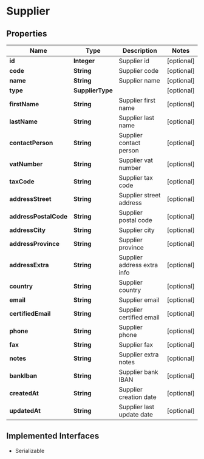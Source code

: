 

# Supplier


## Properties

| Name | Type | Description | Notes |
|------------ | ------------- | ------------- | -------------|
|**id** | **Integer** | Supplier id |  [optional] |
|**code** | **String** | Supplier code |  [optional] |
|**name** | **String** | Supplier name |  [optional] |
|**type** | **SupplierType** |  |  [optional] |
|**firstName** | **String** | Supplier first name |  [optional] |
|**lastName** | **String** | Supplier last name |  [optional] |
|**contactPerson** | **String** | Supplier contact person |  [optional] |
|**vatNumber** | **String** | Supplier vat number |  [optional] |
|**taxCode** | **String** | Supplier tax code |  [optional] |
|**addressStreet** | **String** | Supplier street address |  [optional] |
|**addressPostalCode** | **String** | Supplier postal code |  [optional] |
|**addressCity** | **String** | Supplier city |  [optional] |
|**addressProvince** | **String** | Supplier province |  [optional] |
|**addressExtra** | **String** | Supplier address extra info |  [optional] |
|**country** | **String** | Supplier country |  [optional] |
|**email** | **String** | Supplier email |  [optional] |
|**certifiedEmail** | **String** | Supplier certified email |  [optional] |
|**phone** | **String** | Supplier phone |  [optional] |
|**fax** | **String** | Supplier fax |  [optional] |
|**notes** | **String** | Supplier extra notes |  [optional] |
|**bankIban** | **String** | Supplier bank IBAN |  [optional] |
|**createdAt** | **String** | Supplier creation date |  [optional] |
|**updatedAt** | **String** | Supplier last update date |  [optional] |


## Implemented Interfaces

* Serializable


